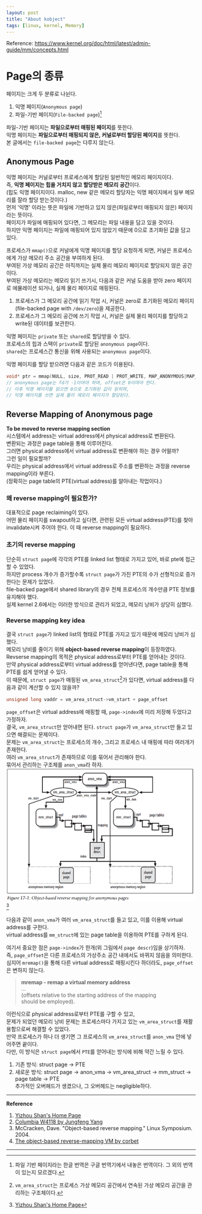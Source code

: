 ```yaml
---
layout: post
title: "About kobject"
tags: [linux, kernel, Memory]
---
```

Reference: https://www.kernel.org/doc/html/latest/admin-guide/mm/concepts.html

# Page의 종류
페이지는 크게 두 분류로 나뉜다.
1. 익명 페이지(`Anonymous page`)
2. 파일-기반 페이지(`File-backed page`)[^1]

파일-기반 페이지는 **파일으로부터 매핑된 페이지**를 뜻한다.  
익명 페이지는 **파일으로부터 매핑되지 않은, 커널로부터 할당된 페이지**를 뜻한다.  
본 글에서는 `file-backed page`는 다루지 않는다.

## Anonymous Page
익명 페이지는 커널로부터 프로세스에게 할당된 일반적인 메모리 페이지이다.  
즉, **익명 페이지는 힙을 거치지 않고 할당받은 메모리 공간**이다.  
(힙도 익명 페이지이다. malloc, new 같은 메모리 할당자는 익명 페이지에서 일부 메모리를 잘라 할당 받는것이다.)  
먼저 '익명' 이라는 뜻은 파일에 기반하고 있지 않은(파일로부터 매핑되지 않은) 페이지라는 뜻이다.  
페이지가 파일에 매핑되어 있다면, 그 메모리는 파일 내용을 담고 있을 것이다.  
하지만 익명 페이지는 파일에 매핑되어 있지 않았기 때문에 0으로 초기화된 값을 담고 있다.

프로세스가 `mmap()`으로 커널에게 익명 페이지를 할당 요청하게 되면, 커널은 프로세스에게 가상 메모리 주소 공간을 부여하게 된다.  
부여된 가상 메모리 공간은 아직까지는 실제 물리 메모리 페이지로 할당되지 않은 공간이다.  
부여된 가상 메모리는 메모리 읽기 쓰기시, 다음과 같은 커널 도움을 받아 zero 페이지로 에뮬레이션 되거나, 실제 물리 페이지로 매핑된다.
1. 프로세스가 그 메모리 공간에 읽기 작업 시, 커널은 zero로 초기화된 메모리 페이지 (file-backed page with `/dev/zero`)을 제공한다.
2. 프로세스가 그 메모리 공간에 쓰기 작업 시, 커널은 실제 물리 페이지를 할당하고 write된 데이터를 보관한다.

익명 페이지는 `private` 또는 `shared`로 할당받을 수 있다.  
프로세스의 힙과 스택이 `private`로 할당된 `anonymous page`이다.  
`shared`는 프로세스간 통신을 위해 사용되는 `anonymous page`이다.  

익명 페이지를 할당 받으려면 다음과 같은 코드가 이용된다.
```C
void* ptr = mmap(NULL, size, PROT_READ | PROT_WRITE, MAP_ANONYMOUS|MAP_SHARED, -1, 0);
// anonymous page는 fd가 -1이여야 하며, offset은 0이여야 한다.
// 이후 익명 페이지를 읽으면 0으로 초기화된 값이 읽히며,
// 익명 페이지를 쓰면 실제 물리 메모리 페이지가 할당된다.
```
## Reverse Mapping of Anonymous page
**To be moved to reverse mapping section**  
시스템에서 address는 virtual address에서 physical address로 변환된다.  
변환되는 과정은 page table을 통해 이루어진다.  
그러면 physical address에서 virtual address로 변환해야 하는 경우 어떨까?  
그런 일이 필요할까?  
우리는 physical address에서 virtual address로 주소를 변환하는 과정을 reverse mapping이라 부른다.  
(정확히는 page table의 PTE(virtual address)를 알아내는 작업이다.)

### 왜 reverse mapping이 필요한가?
대표적으로 page reclaiming이 있다.  
어떤 물리 페이지를 swapout하고 싶다면, 관련된 모든 virtual address(PTE)를 찾아 invalidate시켜 주어야 한다.
이 때 reverse mapping이 필요하다.

### 초기의 reverse mapping
단순히 `struct page`에 각각의 PTE를 linked list 형태로 가지고 있어, 바로 pte에 접근할 수 있었다.  
하지만 process 개수가 증가할수록 `struct page`가 가진 PTE의 수가 선형적으로 증가한다는 문제가 있었다.  
file-backed page에서 shared library의 경우 전체 프로세스의 개수만큼 PTE 정보를 유지해야 했다.  
실제 kernel 2.6에서는 이러한 방식으로 관리가 되었고, 메모리 낭비가 상당히 심했다.  

### Reverse mapping key idea
결국 `struct page`가 linked list의 형태로 PTE를 가지고 있기 때문에 메모리 낭비가 심했다.  
메모리 낭비를 줄이기 위해 **object-based reverse mapping**이 등장하였다.  
Revserse mapping의 목적은 physical address로부터 PTE를 얻어내는 것이다.  
만약 physical address로부터 virtual address를 얻어낸다면, page table을 통해 PTE를 쉽게 얻어낼 수 있다.  
이 때문에, `struct page`가 매핑된 `vm_area_struct`[^2]가 있다면, virtual address를 다음과 같이 계산할 수 있지 않을까?
```C
unsigned long vaddr = vm_area_struct->vm_start + page_offset
```
`page_offset`은 virtual address에 매핑할 때, `page->index`에 미리 저장해 두었다고 가정하자.  
결국, `vm_area_struct`만 얻어내면 된다. `struct page`가 `vm_area_struct`만 들고 있으면 해결되는 문제이다.  
문제는 `vm_area_struct`는 프로세스의 개수, 그리고 프로세스 내 매핑에 따라 여러개가 존재한다.   
여러 `vm_area_struct`가 존재하므로 이를 묶어서 관리해야 한다.    
묶어서 관리하는 구조체를 `anon_vma`라 하자.  
<img src='../_images/notes_rmap.png'>[^3]  

다음과 같이 `anon_vma`가 여러 `vm_area_struct`를 들고 있고, 이를 이용해 virtual address를 구한다.  
virtual address를 `mm_struct`에 있는 page table을 이용하여 PTE를 구하게 된다.  

여기서 중요한 점은 `page->index`가 한개(위 그림에서 `page descr`)임을 상기하자.  
즉, `page_offset`은 다른 프로세스의 가상주소 공간 내에서도 바뀌지 않음을 의미한다.  
심지어 `mremap()`을 통해 다른 virtual address로 매핑시킨다 하더라도, `page_offset`은 변하지 않는다.

>**mremap - remap a virtual memory address**  
> ...  
>(offsets relative to the starting address of the mapping  
>should be employed).

이런식으로 physical address로부터 PTE를 구할 수 있고,  
문제가 되었던 메모리 낭비 문제는 프로세스마다 가지고 있는 `vm_area_struct`를 재활용함으로써 해결할 수 있었다.  
만약 프로세스가 하나 더 생기면 그 프로세스의 `vm_area_struct`를 `anon_vma` 안에 넣어주면 끝이다.  
다만, 이 방식은 `struct page`에서 `PTE`를 얻어내는 방식에 비해 약간 느릴 수 있다.  
1. 기존 방식: struct page -> PTE  
2. 새로운 방식: struct page -> anon_vma -> vm_area_struct -> mm_struct -> page table -> PTE  
추가적인 오버헤드가 생겼으나, 그 오버헤드는 negligible하다.

---
**Reference**
1. [Yizhou Shan's Home Page](http://lastweek.io/notes/rmap/)
2. [Columbia W4118 by Jungfeng Yang](https://www.cs.columbia.edu/~junfeng/13fa-w4118/lectures/l20-adv-mm.pdf)
2. McCracken, Dave. "Object-based reverse mapping." Linux Symposium. 2004.
4. [The object-based reverse-mapping VM by corbet](https://lwn.net/Articles/23732/)

---

[^1]: 파일 기반 페이지라는 한글 번역은 구글 번역기에서 내놓은 번역이다. 그 외의 번역이 있는지 모르겠다.
[^2]: `vm_area_struct`는 프로세스 가상 메모리 공간에서 연속된 가상 메모리 공간을 관리하는 구조체이다.
[^3]: [Yizhou Shan's Home Page](http://lastweek.io/notes/rmap/)